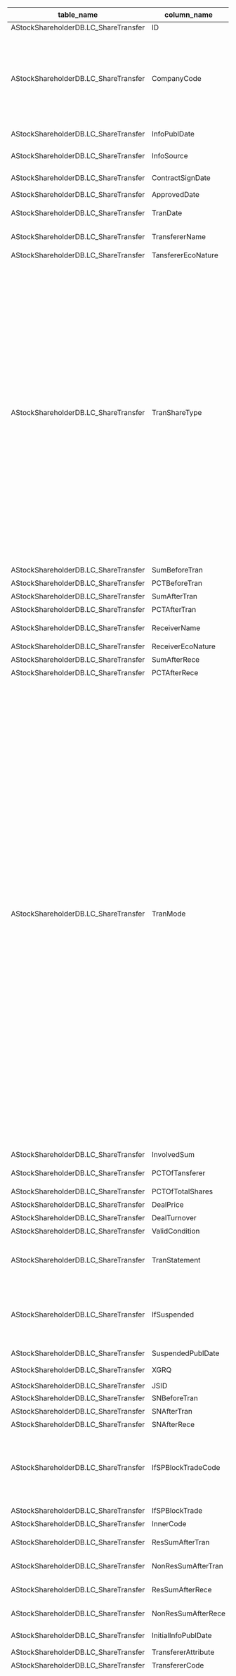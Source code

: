 | table_name | column_name | column_description| 注释 | Annotation| 数据示例|
|---|---|---|---|---|---|
| AStockShareholderDB.LC_ShareTransfer | ID| ID|| | 530789022798|
| AStockShareholderDB.LC_ShareTransfer | CompanyCode | 公司代码| 公司代码（CompanyCode）：与“证券主表（SecuMain）”中的“公司代码（CompanyCode）”关联，得到上市公司的交易代码、简称等。 | Company Code (CompanyCode): Associated with the "Company Code (CompanyCode)" in "Securities Main Table (SecuMain)", to obtain the trading code, abbreviation, etc. of the listed company. | 1795|
| AStockShareholderDB.LC_ShareTransfer | InfoPublDate| 信息发布日期|| | 2020-12-05 12:00:00.000 |
| AStockShareholderDB.LC_ShareTransfer | InfoSource| 信息来源|| | 国有股份无偿划转的提示性公告|
| AStockShareholderDB.LC_ShareTransfer | ContractSignDate| 股权转让协议签署日|| | 2018-01-16 12:00:00.000 |
| AStockShareholderDB.LC_ShareTransfer | ApprovedDate| 转让批准日期|| | null|
| AStockShareholderDB.LC_ShareTransfer | TranDate| 股权正式变动日期/过户日期 || | 2020-12-04 12:00:00.000 |
| AStockShareholderDB.LC_ShareTransfer | TransfererName| 股权出让方名称|| | 中航高科技发展有限公司|
| AStockShareholderDB.LC_ShareTransfer | TansfererEcoNature| 股权出让方经济性质|| | 10|
| AStockShareholderDB.LC_ShareTransfer | TranShareType | 出让股权性质| 数值型常量。出让股权性质(TranShareType)与(CT_SystemConst)表中的DM字段关联，令LB = 1040，得到出让股权性质的具体描述：1-国家股，2-国有法人股，3-外资法人股，4-其他法人股，5-流通A股，6-B股，7-H股，8-转配股，9-专项资产管理计划转让，10-资产支持证券转让，11-中小企业私募债转让，12-中国存托凭证，13-可转换公司债券。| Numeric constant. The nature of equity transfer (TranShareType) is associated with the DM field in the (CT_SystemConst) table, with LB set to 1040, resulting in the specific description of the nature of equity transfer: 1 - State-owned shares, 2 - State-owned legal person shares, 3 - Foreign-funded legal person shares, 4 - Other legal person shares, 5 - Tradable A shares, 6 - B shares, 7 - H shares, 8 - Transferable subscription shares, 9 - Special asset management plan transfer, 10 - Asset-backed securities transfer, 11 - Small and medium-sized enterprise private debt transfer, 12 - Chinese depository receipts, 13 - Convertible corporate bonds. | 5 |
| AStockShareholderDB.LC_ShareTransfer | SumBeforeTran | 出让前持股数量(股)|| | 597081381.0 |
| AStockShareholderDB.LC_ShareTransfer | PCTBeforeTran | 出让前持股比例|| | 0.4286|
| AStockShareholderDB.LC_ShareTransfer | SumAfterTran| 出让后持股数量(股)|| | 0.0 |
| AStockShareholderDB.LC_ShareTransfer | PCTAfterTran| 出让后持股比例|| | 0.0 |
| AStockShareholderDB.LC_ShareTransfer | ReceiverName| 接受股权质押方|| | 中国航空工业集团公司|
| AStockShareholderDB.LC_ShareTransfer | ReceiverEcoNature | 股权受让方经济性质|| | 10|
| AStockShareholderDB.LC_ShareTransfer | SumAfterRece| 受让后持股数量(股)|| | 597081381.0 |
| AStockShareholderDB.LC_ShareTransfer | PCTAfterRece| 受让后持股比例|| | 0.4286|
| AStockShareholderDB.LC_ShareTransfer | TranMode| 股权转让方式| 数值型常量。股权转让方式(TranMode)与(CT_SystemConst)表中的DM字段关联，令LB = 1202 AND DM NOT IN ( 8,51,55,57,98)，得到股权转让方式的具体描述：1-协议转让，2-国有股行政划转或变更，3-执行法院裁定，4-以资抵债，5-二级市场买卖，6-其他-股东重组，7-股东更名，9-其他-要约收购，10-以股抵债，11-大宗交易(席位)，12-大宗交易，13-其他-ETF换购，14-其他-行权买入，15-集中竞价，16-定向可转债转让，17-集合竞价，18-连续竞价，19-做市，20-询价转让，21-赠与，22-继承，24-间接方式转让，53-股改后间接股东增持，56-交易所集中交易，59-股权激励，70-国有股转持，71-老股转让，80-司法拍卖，99-其他。 | Numeric constant. The transfer method of equity transfer (TranMode) is associated with the DM field in the (CT_SystemConst) table, with LB = 1202 AND DM NOT IN (8,51,55,57,98), resulting in the specific description of the equity transfer method: 1-Protocol transfer, 2-State-owned shares administrative transfer or change, 3-Enforce court ruling, 4-Pay debt with assets, 5-Secondary market trading, 6-Other - Shareholder restructuring, 7-Shareholder name change, 9-Other - Tender offer, 10-Pay debt with shares, 11-Bulk transaction (seat), 12-Bulk transaction, 13-Other - ETF subscription, 14-Other - Exercise purchase, 15-Concentrated bidding, 16-Directed convertible bond transfer, 17-Collective bidding, 18-Continuous bidding, 19-Market making, 20-Inquiry transfer, 21-Gift, 22-Inheritance, 24-Indirect method of transfer, 53-Indirect shareholder increase after share reform, 56-Exchange centralized trading, 59-Equity incentive, 70-State-owned shares transfer holding, 71-Old shares transfer, 80-Judicial auction, 99-Other. | 2 |
| AStockShareholderDB.LC_ShareTransfer | InvolvedSum | 涉及股数(股)|| | 597081381.0 |
| AStockShareholderDB.LC_ShareTransfer | PCTOfTansferer| 占出让方原持股数比例|| | 1.0 |
| AStockShareholderDB.LC_ShareTransfer | PCTOfTotalShares| 占总股本比例|| | 0.4286|
| AStockShareholderDB.LC_ShareTransfer | DealPrice | 交易价格(元/股) || | null|
| AStockShareholderDB.LC_ShareTransfer | DealTurnover| 交易金额(元)|| | null|
| AStockShareholderDB.LC_ShareTransfer | ValidCondition| 生效条件|| | null|
| AStockShareholderDB.LC_ShareTransfer | TranStatement | 事项描述与进展说明|| | 2016年10月26日公告:中航工业高科拟通过无偿划 |
| AStockShareholderDB.LC_ShareTransfer | IfSuspended | 是否终止实施| 是否终止实施（IfSuspended），该字段固定以下数值型常量：1-是；0-否| Whether to terminate the implementation (IfSuspended), this field is fixed with the following numeric constants: 1-Yes; 0-No. | null|
| AStockShareholderDB.LC_ShareTransfer | SuspendedPublDate | 终止实施公告日期|| | null|
| AStockShareholderDB.LC_ShareTransfer | XGRQ| 修改日期|| | 2023-11-26 08:01:42.157 |
| AStockShareholderDB.LC_ShareTransfer | JSID| JSID|| | 754317313091|
| AStockShareholderDB.LC_ShareTransfer | SNBeforeTran| 出让前股东序号|| | 1 |
| AStockShareholderDB.LC_ShareTransfer | SNAfterTran | 出让后股东序号|| | null|
| AStockShareholderDB.LC_ShareTransfer | SNAfterRece | 受让后股东序号|| | 1 |
| AStockShareholderDB.LC_ShareTransfer | IfSPBlockTradeCode| 是否专场大宗交易代码| 是否专场大宗交易代码（IfSPBLockTradeCode），该字段固定以下数值型常量：1-是；0-否 | Whether to set up a special bulk transaction code (IfSPBLockTradeCode), this field is fixed with the following numeric constants: 1-yes; 0-no.| null|
| AStockShareholderDB.LC_ShareTransfer | IfSPBlockTrade| 是否专场大宗交易|| | null|
| AStockShareholderDB.LC_ShareTransfer | InnerCode | 证券内部编码|| | 2109|
| AStockShareholderDB.LC_ShareTransfer | ResSumAfterTran | 出让后有限售股数(股)|| | null|
| AStockShareholderDB.LC_ShareTransfer | NonResSumAfterTran| 出让后无限售股数(股)|| | null|
| AStockShareholderDB.LC_ShareTransfer | ResSumAfterRece | 受让后有限售股数(股)|| | null|
| AStockShareholderDB.LC_ShareTransfer | NonResSumAfterRece| 受让后无限售股数(股)|| | 597081381.0 |
| AStockShareholderDB.LC_ShareTransfer | InitialInfoPublDate | 首次信息发布日期|| | 2016-10-26 12:00:00.000 |
| AStockShareholderDB.LC_ShareTransfer | TransfererAttribute | 股权出让方所属性质|| | 2 |
| AStockShareholderDB.LC_ShareTransfer | TransfererCode| 股权出让方编码|| | 200591|
| AStockShareholderDB.LC_ShareTransfer | ReceiverAttribute | 股权受让方所属性质| 数值型常量。股权受让方所属性质(ReceiverAttribute)与(CT_SystemConst)表中的DM字段关联，令LB = 1783 and DM in (1,2,3,99)，得到股权受让方所属性质的具体描述：1-自然人，2-企业，3-证券品种，99-其他。 | Numeric constant. The attribute of equity transfer recipient (ReceiverAttribute) is associated with the DM field in the (CT_SystemConst) table, with LB = 1783 and DM in (1,2,3,99), yielding the specific description of the attribute of equity transfer recipient: 1 - Natural Person, 2 - Enterprise, 3 - Securities Variety, 99 - Other. | 2 |
| AStockShareholderDB.LC_ShareTransfer | ReceiverCode| 股权受让方编码| 数值型常量。当股权受让方所属性质(ReceiverAttribute)=2时，与“企业码表(EP_CompanyMain)”中的“企业编号(CompanyCode)”关联,得到事件主体企业的基本信息; 当股权受让方所属性质(ReceiverAttribute)=3时,与“证券码表总表(SecuMainAll)”中的“证券内部编码(InnerCode)”关联,得到事件主体证券品种的基本信息。 | Numeric constant. When the attribute of equity transfer recipient (ReceiverAttribute) equals 2, it is associated with the "Company Code" in the "Enterprise Code Table (EP_CompanyMain)", and the basic information of the event subject enterprise is obtained; when the attribute of equity transfer recipient (ReceiverAttribute) equals 3, it is associated with the "Inner Code" in the "Securities Code Table (SecuMainAll)", and the basic information of the event subject securities variety is obtained.| 75323 |
| AStockShareholderDB.LC_ShareTransfer | InsertTime| 发布时间|| | 2020-12-04 08:45:26.347 |
| AStockShareholderDB.LC_ShareTransfer | SumBeforeRece | 受让前持股数量(股)|| | 0.0 |
| AStockShareholderDB.LC_ShareTransfer | PCTBeforerRece| 受让前持股比例(%) || | 0.0 |
| AStockShareholderDB.LC_ShareTransfer | TranStartDate | 股权变动起始日|| | 2020-12-04 12:00:00.000 |
| AStockShareholderDB.LC_ShareTransfer | SerialNumber| 序号|| | 1 |